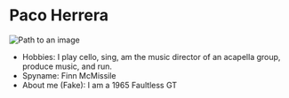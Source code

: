 # Paco Herrera

![Path to an image](happiness.jpg)

- Hobbies: I play cello, sing, am the music director of an acapella group, produce music, and run.
- Spyname: Finn McMissile
- About me (Fake): I am a 1965 Faultless GT
